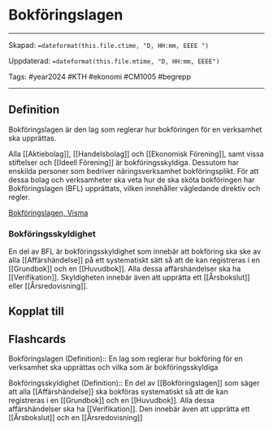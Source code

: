 # Bokföringslagen

---
Skapad: `=dateformat(this.file.ctime, "D, HH:mm, EEEE ")`

Uppdaterad: `=dateformat(this.file.mtime, "D, HH:mm, EEEE")`

Tags: #year2024 #KTH #ekonomi #CM1005 #begrepp

---

## Definition

Bokföringslagen är den lag som reglerar hur bokföringen för en verksamhet ska upprättas.

Alla [[Aktiebolag]], [[Handelsbolag]] och [[Ekonomisk Förening]], samt vissa stiftelser och [[Ideell Förening]] är bokföringsskyldiga. Dessutom har enskilda personer som bedriver näringsverksamhet bokföringsplikt. För att dessa bolag och verksamheter ska veta hur de ska sköta bokföringen har Bokföringslagen (BFL) upprättats, vilken innehåller vägledande direktiv och regler.

[Bokföringslagen, Visma](https://vismaspcs.se/ekonomiska-termer/vad-ar-bokforingslagen)

### Bokföringsskyldighet

En del av BFL är bokföringsskyldighet som innebär att bokföring ska ske av alla [[Affärshändelse]] på ett systematiskt sätt så att de kan registreras i en [[Grundbok]] och en [[Huvudbok]]. Alla dessa affärshändelser ska ha [[Verifikation]]. Skyldigheten innebär även att upprätta ett [[Årsbokslut]] eller [[Årsredovisning]].

## Kopplat till

## Flashcards

Bokföringslagen (Definition):: En lag som reglerar hur bokföring för en verksamhet ska upprättas och vilka som är bokföringsskyldiga
<!--SR:!2024-03-12,17,246!2024-03-01,3,258-->

Bokföringsskyldighet (Definition):: En del av [[Bokföringslagen]] som säger att alla [[Affärshändelse]] ska bokföras systematiskt så att de kan registreras i en [[Grundbok]] och en [[Huvudbok]]. Alla dessa affärshändelser ska ha [[Verifikation]]. Den innebär även att upprätta ett [[Årsbokslut]] och en [[Årsredovisning]]
<!--SR:!2024-02-26,2,146!2024-03-01,3,258-->
